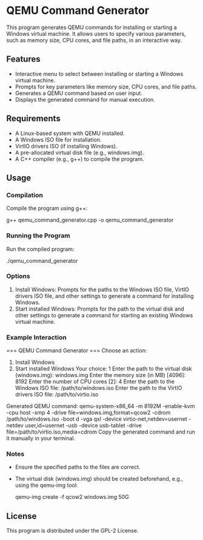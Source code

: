 # QEMU Command Generator

This program generates QEMU commands for installing or starting a Windows virtual machine. It allows users to specify various parameters, such as memory size, CPU cores, and file paths, in an interactive way.

## Features

- Interactive menu to select between installing or starting a Windows virtual machine.
- Prompts for key parameters like memory size, CPU cores, and file paths.
- Generates a QEMU command based on user input.
- Displays the generated command for manual execution.

## Requirements

- A Linux-based system with QEMU installed.
- A Windows ISO file for installation.
- VirtIO drivers ISO (if installing Windows).
- A pre-allocated virtual disk file (e.g., windows.img).
- A C++ compiler (e.g., g++) to compile the program.

## Usage

### Compilation

Compile the program using g++:

g++ qemu_command_generator.cpp -o qemu_command_generator
### Running the Program

Run the compiled program:

./qemu_command_generator
### Options

1. Install Windows: Prompts for the paths to the Windows ISO file, VirtIO drivers ISO file, and other settings to generate a command for installing Windows.
2. Start installed Windows: Prompts for the path to the virtual disk and other settings to generate a command for starting an existing Windows virtual machine.

### Example Interaction

=== QEMU Command Generator ===
Choose an action:
1. Install Windows
2. Start installed Windows
Your choice: 1
Enter the path to the virtual disk (windows.img): windows.img
Enter the memory size (in MB) [4096]: 8192
Enter the number of CPU cores [2]: 4
Enter the path to the Windows ISO file: /path/to/windows.iso
Enter the path to the VirtIO drivers ISO file: /path/to/virtio.iso

Generated QEMU command:
qemu-system-x86_64 -m 8192M -enable-kvm -cpu host -smp 4 -drive file=windows.img,format=qcow2 -cdrom /path/to/windows.iso -boot d -vga qxl -device virtio-net,netdev=usernet -netdev user,id=usernet -usb -device usb-tablet -drive file=/path/to/virtio.iso,media=cdrom
Copy the generated command and run it manually in your terminal.

### Notes

- Ensure the specified paths to the files are correct.
- The virtual disk (windows.img) should be created beforehand, e.g., using the qemu-img tool:
 
  qemu-img create -f qcow2 windows.img 50G
  

## License

This program is distributed under the GPL-2 License.